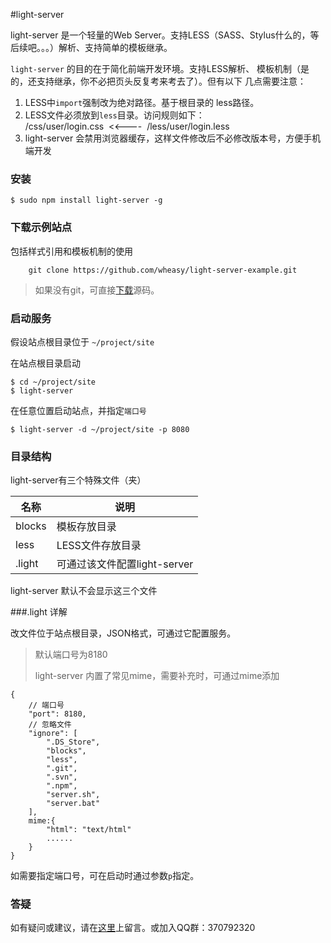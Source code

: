 #light-server 

light-server 是一个轻量的Web Server。支持LESS（SASS、Stylus什么的，等后续吧。。。）解析、支持简单的模板继承。

`light-server` 的目的在于简化前端开发环境。支持LESS解析、
模板机制（是的，还支持继承，你不必把页头反复考来考去了）。但有以下
几点需要注意：

1. LESS中`import`强制改为绝对路径。基于根目录的 less路径。
2. LESS文件必须放到`less`目录。访问规则如下：<br/>
    /css/user/login.css&nbsp;&nbsp;&lt;&lt;----&nbsp;&nbsp;/less/user/login.less
3. light-server 会禁用浏览器缓存，这样文件修改后不必修改版本号，方便手机端开发


### 安装

```
$ sudo npm install light-server -g
```

### 下载示例站点

包括样式引用和模板机制的使用

```
    git clone https://github.com/wheasy/light-server-example.git
```

> 如果没有git，可直接[下载](#)源码。


### 启动服务

假设站点根目录位于  `~/project/site`

在站点根目录启动

```
$ cd ~/project/site
$ light-server
```

在任意位置启动站点，并指定`端口号`

```
$ light-server -d ~/project/site -p 8080
```

### 目录结构
light-server有三个特殊文件（夹）

名称|说明
----|----
blocks|  模板存放目录
less|    LESS文件存放目录
.light   |可通过该文件配置light-server

light-server 默认不会显示这三个文件

###.light 详解

改文件位于站点根目录，JSON格式，可通过它配置服务。

>默认端口号为8180
>
>light-server 内置了常见mime，需要补充时，可通过mime添加

```
{
    // 端口号
    "port": 8180,
    // 忽略文件
    "ignore": [
        ".DS_Store", 
        "blocks", 
        "less", 
        ".git", 
        ".svn", 
        ".npm", 
        "server.sh", 
        "server.bat"
    ],
    mime:{
        "html": "text/html"
        ......
    }
}
```

如需要指定端口号，可在启动时通过参数`p`指定。

### 答疑
如有疑问或建议，请在[这里](https://github.com/wheasy/light-server/issues)上留言。或加入QQ群：370792320


<!--
##其他

如果`light-server`不能满足你的需求，请不必沮丧，还有一个叫[Astros](#)的项目，除了`light-server`的功能，还具备自支持模块化开发、自动合并JS依赖、自动合成雪碧图和字体文件等功能。

-->
